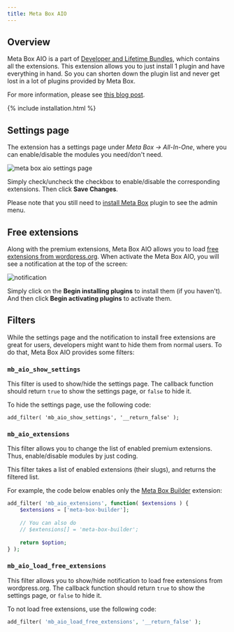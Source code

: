 ```yaml
---
title: Meta Box AIO
---
```


## Overview

Meta Box AIO is a part of [Developer and Lifetime Bundles](https://metabox.io/pricing/), which contains all the extensions. This extension allows you to just install 1 plugin and have everything in hand. So you can shorten down the plugin list and never get lost in a lot of plugins provided by Meta Box.

For more information, please see [this blog post](https://metabox.io/meta-box-aio-available/).

{% include installation.html %}

## Settings page

The extension has a settings page under *Meta Box &rarr; All-In-One*, where you can enable/disable the modules you need/don't need.

![meta box aio settings page](https://i.imgur.com/FA0gwWy.png)

Simply check/uncheck the checkbox to enable/disable the corresponding extensions. Then click **Save Changes**.

Please note that you still need to [install Meta Box](/installation/) plugin to see the admin menu.

## Free extensions

Along with the premium extensions, Meta Box AIO allows you to load [free extensions from wordpress.org](https://profiles.wordpress.org/metabox#content-plugins). When activate the Meta Box AIO, you will see a notification at the top of the screen:

![notification](https://i.imgur.com/jOs4Its.png)

Simply click on the **Begin installing plugins** to install them (if you haven't). And then click **Begin activating plugins** to activate them.

## Filters

While the settings page and the notification to install free extensions are great for users, developers might want to hide them from normal users. To do that, Meta Box AIO provides some filters:

### `mb_aio_show_settings`

This filter is used to show/hide the settings page. The callback function should return `true` to show the settings page, or `false` to hide it.

To hide the settings page, use the following code:

```
add_filter( 'mb_aio_show_settings', '__return_false' );
```

### `mb_aio_extensions`

This filter allows you to change the list of enabled premium extensions. Thus, enable/disable modules by just coding.

This filter takes a list of enabled extensions (their slugs), and returns the filtered list.

For example, the code below enables only the [Meta Box Builder](https://metabox.io/plugins/meta-box-builder/) extension:

```php
add_filter( 'mb_aio_extensions', function( $extensions ) {
    $extensions = ['meta-box-builder'];
    
    // You can also do
    // $extensions[] = 'meta-box-builder';
    
    return $option;
} );
```

### `mb_aio_load_free_extensions`

This filter allows you to show/hide notification to load free extensions from wordpress.org. The callback function should return `true` to show the settings page, or `false` to hide it.

To not load free extensions, use the following code:

```php
add_filter( 'mb_aio_load_free_extensions', '__return_false' );
```
